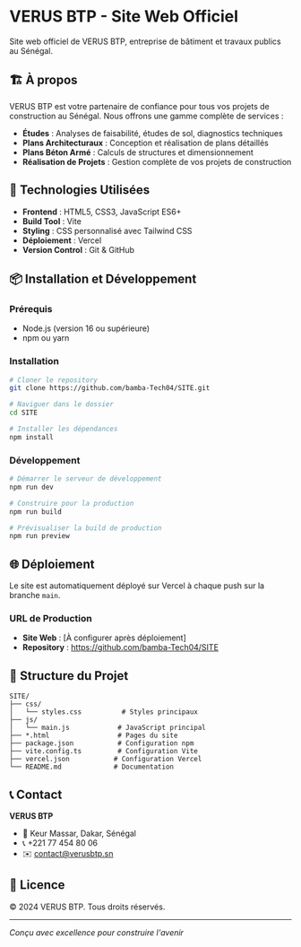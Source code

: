 # VERUS BTP - Site Web Officiel

Site web officiel de VERUS BTP, entreprise de bâtiment et travaux publics au Sénégal.

## 🏗️ À propos

VERUS BTP est votre partenaire de confiance pour tous vos projets de construction au Sénégal. Nous offrons une gamme complète de services :

- **Études** : Analyses de faisabilité, études de sol, diagnostics techniques
- **Plans Architecturaux** : Conception et réalisation de plans détaillés
- **Plans Béton Armé** : Calculs de structures et dimensionnement
- **Réalisation de Projets** : Gestion complète de vos projets de construction

## 🚀 Technologies Utilisées

- **Frontend** : HTML5, CSS3, JavaScript ES6+
- **Build Tool** : Vite
- **Styling** : CSS personnalisé avec Tailwind CSS
- **Déploiement** : Vercel
- **Version Control** : Git & GitHub

## 📦 Installation et Développement

### Prérequis
- Node.js (version 16 ou supérieure)
- npm ou yarn

### Installation
```bash
# Cloner le repository
git clone https://github.com/bamba-Tech04/SITE.git

# Naviguer dans le dossier
cd SITE

# Installer les dépendances
npm install
```

### Développement
```bash
# Démarrer le serveur de développement
npm run dev

# Construire pour la production
npm run build

# Prévisualiser la build de production
npm run preview
```

## 🌐 Déploiement

Le site est automatiquement déployé sur Vercel à chaque push sur la branche `main`.

### URL de Production
- **Site Web** : [À configurer après déploiement]
- **Repository** : https://github.com/bamba-Tech04/SITE

## 📁 Structure du Projet

```
SITE/
├── css/
│   └── styles.css          # Styles principaux
├── js/
│   └── main.js            # JavaScript principal
├── *.html                 # Pages du site
├── package.json           # Configuration npm
├── vite.config.ts         # Configuration Vite
├── vercel.json           # Configuration Vercel
└── README.md             # Documentation
```

## 📞 Contact

**VERUS BTP**
- 📍 Keur Massar, Dakar, Sénégal
- 📞 +221 77 454 80 06
- ✉️ contact@verusbtp.sn

## 📄 Licence

© 2024 VERUS BTP. Tous droits réservés.

---

*Conçu avec excellence pour construire l'avenir*
